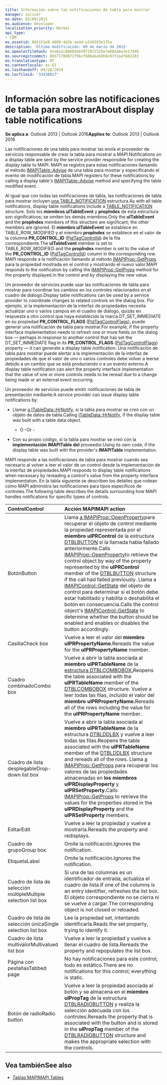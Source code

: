 ```yaml
---
title: Información sobre las notificaciones de tabla para mostrar
manager: soliver
ms.date: 03/09/2015
ms.audience: Developer
localization_priority: Normal
api_type:
- COM
ms.assetid: 085151e9-4809-4d2b-ae4d-e318355e1f5a
description: 'Última modificación: 09 de marzo de 2015'
ms.openlocfilehash: 41e6a2c8b6856bf072972325e7e08aabe3e17446
ms.sourcegitcommit: 8657170d071f9bcf680aba50b9c07f2a4fb82283
ms.translationtype: MT
ms.contentlocale: es-ES
ms.lasthandoff: 04/28/2019
ms.locfileid: "33430017"
---
```

# <a name="about-display-table-notifications"></a><span data-ttu-id="c1c8b-103">Información sobre las notificaciones de tabla para mostrar</span><span class="sxs-lookup"><span data-stu-id="c1c8b-103">About display table notifications</span></span>

<span data-ttu-id="c1c8b-104">**Se aplica a**: Outlook 2013 | Outlook 2016</span><span class="sxs-lookup"><span data-stu-id="c1c8b-104">**Applies to**: Outlook 2013 | Outlook 2016</span></span> 
  
<span data-ttu-id="c1c8b-105">Las notificaciones de una tabla para mostrar las envía el proveedor de servicios responsable de crear la tabla para mostrar a MAPI.</span><span class="sxs-lookup"><span data-stu-id="c1c8b-105">Notifications on a display table are sent by the service provider responsible for creating the display table to MAPI.</span></span> <span data-ttu-id="c1c8b-106">MAPI se registra para estas notificaciones llamando al método [IMAPITable::Advise](imapitable-advise.md) de una tabla para mostrar y especificando el evento de modificación de tabla.</span><span class="sxs-lookup"><span data-stu-id="c1c8b-106">MAPI registers for these notifications by calling a display table's [IMAPITable::Advise](imapitable-advise.md) method and specifying the table modified event.</span></span> 
  
<span data-ttu-id="c1c8b-107">Al igual que con todas las notificaciones de tabla, las notificaciones de tabla para mostrar incluyen [una TABLE_NOTIFICATION](table_notification.md) estructura.</span><span class="sxs-lookup"><span data-stu-id="c1c8b-107">As with all table notifications, display table notifications include a [TABLE_NOTIFICATION](table_notification.md) structure.</span></span> <span data-ttu-id="c1c8b-108">Solo los **miembros ulTableEvent** y **propIndex** de esta estructura son significativos; se omiten los demás miembros.</span><span class="sxs-lookup"><span data-stu-id="c1c8b-108">Only the **ulTableEvent** and the **propIndex** members of this structure are significant; the other members are ignored.</span></span> <span data-ttu-id="c1c8b-109">El **miembro ulTableEvent** se establece en TABLE_ROW_MODIFIED y el miembro **propIndex** se establece en el valor de la columna **PR_CONTROL_ID** ([PidTagControlId](pidtagcontrolid-canonical-property.md)) de la fila correspondiente.</span><span class="sxs-lookup"><span data-stu-id="c1c8b-109">The **ulTableEvent** member is set to TABLE_ROW_MODIFIED and the **propIndex** member is set to the value of the **PR_CONTROL_ID** ([PidTagControlId](pidtagcontrolid-canonical-property.md)) column in the corresponding row.</span></span> <span data-ttu-id="c1c8b-110">MAPI responde a la notificación llamando al método [IMAPIProp::GetProps](imapiprop-getprops.md) para la propiedad mostrada en el control y mostrando el nuevo valor.</span><span class="sxs-lookup"><span data-stu-id="c1c8b-110">MAPI responds to the notification by calling the [IMAPIProp::GetProps](imapiprop-getprops.md) method for the property displayed in the control and by displaying the new value.</span></span> 
  
<span data-ttu-id="c1c8b-111">Un proveedor de servicios puede usar las notificaciones de tabla para mostrar para coordinar los cambios en los controles relacionados en el cuadro de diálogo.</span><span class="sxs-lookup"><span data-stu-id="c1c8b-111">Display table notifications can be used by a service provider to coordinate changes to related controls on the dialog box.</span></span> <span data-ttu-id="c1c8b-112">Por ejemplo, si la implementación de la interfaz de propiedades necesita actualizar uno o varios campos en el cuadro de diálogo, quizás en respuesta a otro control que haya establecido la marca DT_SET_IMMEDIATE en su propiedad **PR_CONTROL_FLAGS** ([PidTagControlFlags](pidtagcontrolflags-canonical-property.md)), puede generar una notificación de tabla para mostrar.</span><span class="sxs-lookup"><span data-stu-id="c1c8b-112">For example, if the property interface implementation needs to refresh one or more fields on the dialog box — perhaps in response to another control that has set the DT_SET_IMMEDIATE flag in its **PR_CONTROL_FLAGS** ([PidTagControlFlags](pidtagcontrolflags-canonical-property.md)) property — it can generate a display table notification.</span></span> <span data-ttu-id="c1c8b-113">Una notificación de tabla para mostrar puede alertar a la implementación de la interfaz de propiedades de que el valor de uno o varios controles debe volver a leerse debido a un cambio que se está produciendo o a un evento externo.</span><span class="sxs-lookup"><span data-stu-id="c1c8b-113">A display table notification can alert the property interface implementation that the value of one or more controls needs to be reread due to a change being made or an external event occurring.</span></span> 
  
<span data-ttu-id="c1c8b-114">Un proveedor de servicios puede emitir notificaciones de tabla de presentación mediante:</span><span class="sxs-lookup"><span data-stu-id="c1c8b-114">A service provider can issue display table notifications by:</span></span>
  
- <span data-ttu-id="c1c8b-115">Llamar [a ITableData::HrNotify](itabledata-hrnotify.md), si la tabla para mostrar se creó con un objeto de datos de tabla.</span><span class="sxs-lookup"><span data-stu-id="c1c8b-115">Calling [ITableData::HrNotify](itabledata-hrnotify.md), if the display table was built with a table data object.</span></span>
    
    - <span data-ttu-id="c1c8b-116">O -</span><span class="sxs-lookup"><span data-stu-id="c1c8b-116">Or -</span></span>
    
- <span data-ttu-id="c1c8b-117">Con su propio código, si la tabla para mostrar se creó con la **implementación IMAPITable del** proveedor.</span><span class="sxs-lookup"><span data-stu-id="c1c8b-117">Using its own code, if the display table was built with the provider's **IMAPITable** implementation.</span></span> 
    
<span data-ttu-id="c1c8b-118">MAPI responde a las notificaciones de tabla para mostrar cuando sea necesario al volver a leer el valor de un control desde la implementación de la interfaz de propiedades.</span><span class="sxs-lookup"><span data-stu-id="c1c8b-118">MAPI responds to display table notifications when necessary by rereading a control's value from the property interface implementation.</span></span> <span data-ttu-id="c1c8b-119">En la tabla siguiente se describen los detalles que rodean cómo MAPI administra las notificaciones para tipos específicos de controles.</span><span class="sxs-lookup"><span data-stu-id="c1c8b-119">The following table describes the details surrounding how MAPI handles notifications for specific types of controls.</span></span>
  
|<span data-ttu-id="c1c8b-120">**Control**</span><span class="sxs-lookup"><span data-stu-id="c1c8b-120">**Control**</span></span>|<span data-ttu-id="c1c8b-121">**Acción MAPI**</span><span class="sxs-lookup"><span data-stu-id="c1c8b-121">**MAPI action**</span></span>|
|:-----|:-----|
|<span data-ttu-id="c1c8b-122">Botón</span><span class="sxs-lookup"><span data-stu-id="c1c8b-122">Button</span></span>  <br/> |<span data-ttu-id="c1c8b-123">Llama [a IMAPIProp::OpenProperty](imapiprop-openproperty.md)para recuperar el objeto de control mediante la propiedad representada por el **miembro ulPRControl** de la estructura [DTBLBUTTON](dtblbutton.md) si la llamada había fallado anteriormente.</span><span class="sxs-lookup"><span data-stu-id="c1c8b-123">Calls [IMAPIProp::OpenProperty](imapiprop-openproperty.md)to retrieve the control object by way of the property represented by the **ulPRControl** member of the [DTBLBUTTON](dtblbutton.md) structure if the call had failed previously.</span></span> <span data-ttu-id="c1c8b-124">Llama a [IMAPIControl::GetState](imapicontrol-getstate.md) del objeto de control para determinar si el botón debe estar habilitado y habilita o deshabilita el botón en consecuencia.</span><span class="sxs-lookup"><span data-stu-id="c1c8b-124">Calls the control object's [IMAPIControl::GetState](imapicontrol-getstate.md) to determine whether the button should be enabled and enables or disables the button accordingly.</span></span>  <br/> |
|<span data-ttu-id="c1c8b-125">Casilla</span><span class="sxs-lookup"><span data-stu-id="c1c8b-125">Check box</span></span>  <br/> |<span data-ttu-id="c1c8b-126">Vuelve a leer el valor del **miembro ulPRPropertyName.**</span><span class="sxs-lookup"><span data-stu-id="c1c8b-126">Rereads the value for the **ulPRPropertyName** member.</span></span>  <br/> |
|<span data-ttu-id="c1c8b-127">Cuadro combinado</span><span class="sxs-lookup"><span data-stu-id="c1c8b-127">Combo box</span></span>  <br/> |<span data-ttu-id="c1c8b-128">Vuelve a abrir la tabla asociada al **miembro ulPRTableName** de la [estructura DTBLCOMBOBOX.](dtblcombobox.md)</span><span class="sxs-lookup"><span data-stu-id="c1c8b-128">Reopens the table associated with the **ulPRTableName** member of the [DTBLCOMBOBOX](dtblcombobox.md) structure.</span></span> <span data-ttu-id="c1c8b-129">Vuelve a leer todas las filas, incluido el valor del **miembro ulPRPropertyName.**</span><span class="sxs-lookup"><span data-stu-id="c1c8b-129">Rereads all of the rows including the value for the **ulPRPropertyName** member.</span></span>  <br/> |
|<span data-ttu-id="c1c8b-130">Cuadro de lista desplegable</span><span class="sxs-lookup"><span data-stu-id="c1c8b-130">Drop-down list box</span></span>  <br/> |<span data-ttu-id="c1c8b-131">Vuelve a abrir la tabla asociada al **miembro ulPRTableName** de la estructura [DTBLDDLBX](dtblddlbx.md) y vuelve a leer todas las filas.</span><span class="sxs-lookup"><span data-stu-id="c1c8b-131">Reopens the table associated with the **ulPRTableName** member of the [DTBLDDLBX](dtblddlbx.md) structure and rereads all of the rows.</span></span> <span data-ttu-id="c1c8b-132">Llama [a IMAPIProp::GetProps](imapiprop-getprops.md) para recuperar los valores de las propiedades almacenadas en **los miembros ulPRDisplayProperty** y **ulPRSetProperty.**</span><span class="sxs-lookup"><span data-stu-id="c1c8b-132">Calls [IMAPIProp::GetProps](imapiprop-getprops.md) to retrieve the values for the properties stored in the **ulPRDisplayProperty** and the **ulPRSetProperty** members.</span></span>  <br/> |
|<span data-ttu-id="c1c8b-133">Editar</span><span class="sxs-lookup"><span data-stu-id="c1c8b-133">Edit</span></span>  <br/> |<span data-ttu-id="c1c8b-134">Vuelve a leer la propiedad y vuelve a mostrarla.</span><span class="sxs-lookup"><span data-stu-id="c1c8b-134">Rereads the property and redisplays.</span></span>  <br/> |
|<span data-ttu-id="c1c8b-135">Cuadro de grupo</span><span class="sxs-lookup"><span data-stu-id="c1c8b-135">Group box</span></span>  <br/> |<span data-ttu-id="c1c8b-136">Omite la notificación.</span><span class="sxs-lookup"><span data-stu-id="c1c8b-136">Ignores the notification.</span></span>  <br/> |
|<span data-ttu-id="c1c8b-137">Etiqueta</span><span class="sxs-lookup"><span data-stu-id="c1c8b-137">Label</span></span>  <br/> |<span data-ttu-id="c1c8b-138">Omite la notificación.</span><span class="sxs-lookup"><span data-stu-id="c1c8b-138">Ignores the notification.</span></span>  <br/> |
|<span data-ttu-id="c1c8b-139">Cuadro de lista de selección múltiple</span><span class="sxs-lookup"><span data-stu-id="c1c8b-139">Multiple selection list box</span></span>  <br/> |<span data-ttu-id="c1c8b-140">Si una de las columnas es un identificador de entrada, actualiza el cuadro de lista.</span><span class="sxs-lookup"><span data-stu-id="c1c8b-140">If one of the columns is an entry identifier, refreshes the list box.</span></span> <span data-ttu-id="c1c8b-141">El objeto correspondiente no se cierra ni se vuelve a cargar.</span><span class="sxs-lookup"><span data-stu-id="c1c8b-141">The corresponding object is not closed or reloaded.</span></span>  <br/> |
|<span data-ttu-id="c1c8b-142">Cuadro de lista de selección única</span><span class="sxs-lookup"><span data-stu-id="c1c8b-142">Single selection list box</span></span>  <br/> |<span data-ttu-id="c1c8b-143">Lee la propiedad set, intentando identificarla.</span><span class="sxs-lookup"><span data-stu-id="c1c8b-143">Reads the set property, trying to identify it.</span></span>  <br/> |
|<span data-ttu-id="c1c8b-144">Cuadro de lista multivalor</span><span class="sxs-lookup"><span data-stu-id="c1c8b-144">Multivalued list box</span></span>  <br/> |<span data-ttu-id="c1c8b-145">Vuelve a leer la propiedad y vuelve a llenar el cuadro de lista.</span><span class="sxs-lookup"><span data-stu-id="c1c8b-145">Rereads the property and repopulates the list box.</span></span>  <br/> |
|<span data-ttu-id="c1c8b-146">Página con pestañas</span><span class="sxs-lookup"><span data-stu-id="c1c8b-146">Tabbed page</span></span>  <br/> |<span data-ttu-id="c1c8b-147">No hay notificaciones para este control; todo es estático.</span><span class="sxs-lookup"><span data-stu-id="c1c8b-147">There are no notifications for this control; everything is static.</span></span>  <br/> |
|<span data-ttu-id="c1c8b-148">Botón de radio</span><span class="sxs-lookup"><span data-stu-id="c1c8b-148">Radio button</span></span>  <br/> |<span data-ttu-id="c1c8b-149">Vuelve a leer la propiedad asociada al botón y se almacena en el **miembro ulPropTag** de la estructura [DTBLRADIOBUTTON](dtblradiobutton.md) y realiza la selección adecuada con los controles.</span><span class="sxs-lookup"><span data-stu-id="c1c8b-149">Rereads the property that is associated with the button and is stored in the **ulPropTag** member of the [DTBLRADIOBUTTON](dtblradiobutton.md) structure and makes the appropriate selection with the controls.</span></span>  <br/> |
   
## <a name="see-also"></a><span data-ttu-id="c1c8b-150">Vea también</span><span class="sxs-lookup"><span data-stu-id="c1c8b-150">See also</span></span>

- [<span data-ttu-id="c1c8b-151">Tablas MAPI</span><span class="sxs-lookup"><span data-stu-id="c1c8b-151">MAPI Tables</span></span>](mapi-tables.md)

